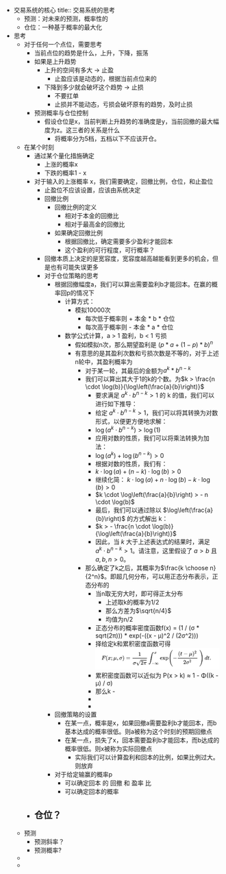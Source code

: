 - 交易系统的核心
  title:: 交易系统的思考
	- 预测：对未来的预测，概率性的
	- 仓位：一种基于概率的最大化
- 思考
	- 对于任何一个点位，需要思考
		- 当前点位的趋势是什么，上升，下降，振荡
		- 如果是上升趋势
			- 上升的空间有多大 -> 止盈
				- 止盈应该是动态的，根据当前点位来的
			- 下降到多少就会破坏这个趋势 -> 止损
				- 不要扛单
				- 止损并不能动态，亏损会破坏原有的趋势，及时止损
		- 预测概率与仓位控制
			- 假设仓位是x，当前判断上升趋势的准确度是y，当前回撤的最大幅度为z。这三者的关系是什么
				- 将概率分为5档，五档以下不应该开仓。
	- 在某个时刻
		- 通过某个量化措施确定
			- 上涨的概率x
			- 下跌的概率1 - x
		- 对于输入的上涨概率 x，我们需要确定，回撤比例，仓位，和止盈位
			- 止盈位不应该设置，应该由系统决定
			- 回撤比例
				- 回撤比例的定义
					- 相对于本金的回撤比
					- 相对于最高金的回撤比
				- 如果确定回撤比例
					- 根据回撤比，确定需要多少盈利才能回本
					- 这个盈利的可行程度，可行概率？
			- 回撤本质上决定的是宽容度，宽容度越高越能看到更多的机会，但是也有可能失误更多
			- 对于仓位策略的思考
				- 根据回撤幅度a，我们可以算出需要盈利b才能回本。在赢的概率回p的情况下
					- 计算方式：
						- 模拟10000次
							- 每次低于概率则 + 本金 * b * 仓位
							- 每次高于概率则 - 本金 * a * 仓位
					- 数学公式计算，a > 1 盈利，b < 1 亏损
						- 假如模拟n次，那么期望盈利是 $(p*a + (1-p)*b)^n$
						- 有意思的是其盈利次数和亏损次数是不等的，对于上述n轮中，其盈利概率为
							- 对于某一轮，其最后的金额为$a^k*b^{n-k}$
							- 我们可以算出其大于1的k的个数。为$k > \frac{n \cdot \log(b)}{\log\left(\frac{a}{b}\right)}$
								- 要求满足 $a^k \cdot b^{n-k} > 1$ 的 k 的值，我们可以进行如下推导：
								- 给定 $a^k \cdot b^{n-k} > 1$，我们可以将其转换为对数形式，以便更方便地求解：
								- $\log(a^k \cdot b^{n-k}) > \log(1)$
								- 应用对数的性质，我们可以将乘法转换为加法：
								- $\log(a^k) + \log(b^{n-k}) > 0$
								- 根据对数的性质，我们有：
								- $k \cdot \log(a) + (n-k) \cdot \log(b) > 0$
								- 继续化简：
								  $k \cdot \log(a) + n \cdot \log(b) - k \cdot \log(b) > 0$
								- $k \cdot \log\left(\frac{a}{b}\right) > - n \cdot \log(b)$
								- 最后，我们可以通过除以 $\log\left(\frac{a}{b}\right)$ 的方式解出 k：
								- $k > - \frac{n \cdot \log(b)}{\log\left(\frac{a}{b}\right)}$
								- 因此，当 $k$ 大于上述表达式的结果时，满足 $a^k \cdot b^{n-k} > 1$。请注意，这里假设了 $a > b$ 且 $a, b, n > 0$。
							- 那么确定了k之后，其概率为$\frac{k \choose n}{2^n}$。即超几何分布，可以用正态分布表示，正态分布的
								- 当n取无穷大时，即可得正太分布
									- 上述取k的概率为1/2
									- 那么方差为$\sqrt{n/4}$
									- 均值为n/2
								- 正态分布的概率密度函数f(x) = (1 / (σ * sqrt(2π))) * exp(-((x - μ)^2 / (2σ^2)))
								- 择给定k和累积密度函数可得
								  ![image.png](../assets/image_1699725034546_0.png)
								- 累积密度函数可以近似为
								  P(x > k) ≈ 1 - Φ((k - μ) / σ)
								- 那么k -
								-
								-
				- 回撤策略的设置
					- 在某一点，概率是x，如果回撤a需要盈利b才能回本，而b基本达成的概率很低。则a被称为这个时刻的预期回撤点
					- 在某一点，损失了x，回本需要盈利b才能回本，而b达成的概率很低。则x被称为实际回撤点
						- 实际我们可以计算盈利和回本的比例，如果比例过大。则放弃
				- 对于给定输赢的概率p
					- 可以确定回本 的  回撤 和 盈率  比
					- 可以确定回本的概率
		- 仓位？
			-
	- 预测
		- 预测斜率？
		- 预测概率?
	-
	-